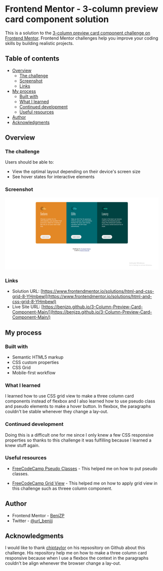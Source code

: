 # Frontend Mentor - 3-column preview card component solution

This is a solution to the [3-column preview card component challenge on Frontend Mentor](https://www.frontendmentor.io/challenges/3column-preview-card-component-pH92eAR2-). Frontend Mentor challenges help you improve your coding skills by building realistic projects. 

## Table of contents

- [Overview](#overview)
  - [The challenge](#the-challenge)
  - [Screenshot](#screenshot)
  - [Links](#links)
- [My process](#my-process)
  - [Built with](#built-with)
  - [What I learned](#what-i-learned)
  - [Continued development](#continued-development)
  - [Useful resources](#useful-resources)
- [Author](#author)
- [Acknowledgments](#acknowledgments)

## Overview

### The challenge

Users should be able to:

- View the optimal layout depending on their device's screen size
- See hover states for interactive elements

### Screenshot

![](/images/Screenshot.png)

### Links

- Solution URL: [https://www.frontendmentor.io/solutions/html-and-css-grid-8-YHmbewl](https://www.frontendmentor.io/solutions/html-and-css-grid-8-YHmbewl)
- Live Site URL: [https://benjzp.github.io/3-Column-Preview-Card-Component-Main/](https://benjzp.github.io/3-Column-Preview-Card-Component-Main/)

## My process

### Built with

- Semantic HTML5 markup
- CSS custom properties
- CSS Grid
- Mobile-first workflow

### What I learned

I learned how to use CSS grid view to make a three column card components instead of flexbox and I also learned how to use pseudo class and pseudo elements to make a hover button. In flexbox, the paragraphs couldn't be stable whenever they change a lay-out.

### Continued development

Doing this is a difficult one for me since I only knew a few CSS responsive properties so thanks to this challenge it was fulfilling because I learned a knew stuff again. 

### Useful resources

- [FreeCodeCamp Pseudo Classes](https://www.w3schools.com/css/css_pseudo_classes.asp) - This helped me on how to put pseudo classes.

- [FreeCodeCamp Grid View](https://www.w3schools.com/css/css_rwd_grid.asp) - This helped me on how to apply grid view in this challenge such as threee column component.

## Author

- Frontend Mentor - [BenjZP](https://www.frontendmentor.io/profile/BenjZP)
- Twitter - [@url_benjjj](https://twitter.com/url_benjjj?s=09)


## Acknowledgments

I would like to thank [chiptaylor](https://github.com/chiptaylor/3-column-preview-card-component/blob/main/style.css) on his repsository on Github about this challenge. His repository help me on how to make a three column card responsive because when I use a flexbox the context in the paragraphs couldn't be align whenever the browser change a lay-out.
